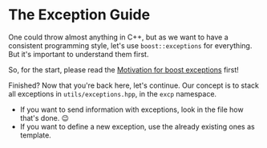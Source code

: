The Exception Guide
==========

One could throw almost anything in C++, but as we want to have a consistent programming style, let's use
`boost::exceptions` for everything.
But it's important to understand them first.

So, for the start, please read the [Motivation for boost exceptions][] first!

Finished? Now that you're back here, let's continue.
Our concept is to stack all exceptions in `utils/exceptions.hpp`, in the `excp` namespace.

* If you want to send information with exceptions, look in the file how that's done. 😉
* If you want to define a new exception, use the already existing ones as template.

[Motivation for boost exceptions]: http://www.boost.org/doc/libs/1_55_0/libs/exception/doc/motivation.html
